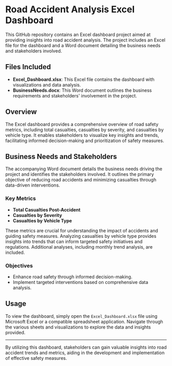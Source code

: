 # Road Accident Analysis Excel Dashboard

This GitHub repository contains an Excel dashboard project aimed at providing insights into road accident analysis. The project includes an Excel file for the dashboard and a Word document detailing the business needs and stakeholders involved.

## Files Included

- **Excel_Dashboard.xlsx**: This Excel file contains the dashboard with visualizations and data analysis.
- **BusinessNeeds.docx**: This Word document outlines the business requirements and stakeholders' involvement in the project.

## Overview

The Excel dashboard provides a comprehensive overview of road safety metrics, including total casualties, casualties by severity, and casualties by vehicle type. It enables stakeholders to visualize key insights and trends, facilitating informed decision-making and prioritization of safety measures.

## Business Needs and Stakeholders

The accompanying Word document details the business needs driving the project and identifies the stakeholders involved. It outlines the primary objective of reducing road accidents and minimizing casualties through data-driven interventions.

### Key Metrics

- **Total Casualties Post-Accident**
- **Casualties by Severity**
- **Casualties by Vehicle Type**

These metrics are crucial for understanding the impact of accidents and guiding safety measures. Analyzing casualties by vehicle type provides insights into trends that can inform targeted safety initiatives and regulations. Additional analyses, including monthly trend analysis, are included.

### Objectives

- Enhance road safety through informed decision-making.
- Implement targeted interventions based on comprehensive data analysis.

## Usage

To view the dashboard, simply open the `Excel_Dashboard.xlsx` file using Microsoft Excel or a compatible spreadsheet application. Navigate through the various sheets and visualizations to explore the data and insights provided.

---

By utilizing this dashboard, stakeholders can gain valuable insights into road accident trends and metrics, aiding in the development and implementation of effective safety measures.


